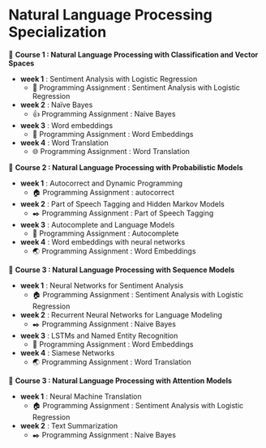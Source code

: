 # Natural Language Processing Specialization
:pushpin: **Course 1 : Natural Language Processing with Classification and Vector Spaces**
- **week 1** : Sentiment Analysis with Logistic Regression
   - :straight_ruler: Programming Assignment : Sentiment Analysis with Logistic Regression
- **week 2** : Naïve Bayes
   - :thumbsup:  Programming Assignment : Naive Bayes
- **week 3** : Word embeddings
   - :book: Programming Assignment : Word Embeddings
- **week 4** : Word Translation
   - :globe_with_meridians: Programming Assignment : Word Translation
      
:pushpin: **Course 2 : Natural Language Processing with Probabilistic Models**
- **week 1** : Autocorrect and Dynamic Programming
   - :house: Programming Assignment : autocorrect
- **week 2** : Part of Speech Tagging and Hidden Markov Models
   - :black_nib:  Programming Assignment : Part of Speech Tagging
- **week 3** : Autocomplete and Language Models
   - :muscle: Programming Assignment : Autocomplete
- **week 4** : Word embeddings with neural networks
   - :earth_asia: Programming Assignment : Word Embeddings

:pushpin: **Course 3 : Natural Language Processing with Sequence Models**
- **week 1** : Neural Networks for Sentiment Analysis
   - :house: Programming Assignment : Sentiment Analysis with Logistic Regression
- **week 2** : Recurrent Neural Networks for Language Modeling
   - :black_nib:  Programming Assignment : Naive Bayes
- **week 3** : LSTMs and Named Entity Recognition
   - :muscle: Programming Assignment : Word Embeddings
- **week 4** : Siamese Networks
   - :earth_asia: Programming Assignment : Word Translation
   
:pushpin: **Course 3 : Natural Language Processing with Attention Models**
- **week 1** : Neural Machine Translation
   - :house: Programming Assignment : Sentiment Analysis with Logistic Regression
- **week 2** : Text Summarization
   - :black_nib:  Programming Assignment : Naive Bayes
  
